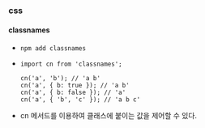 ### css



#### classnames

* `npm add classnames`

* ```react
  import cn from 'classnames';
  
  cn('a', 'b'); // 'a b'
  cn('a', { b: true }); // 'a b'
  cn('a', { b: false }); // 'a'
  cn('a', { 'b', 'c' }); // 'a b c'
  ```

* cn 메서드를 이용하여 클래스에 붙이는 값을 제어할 수 있다. 